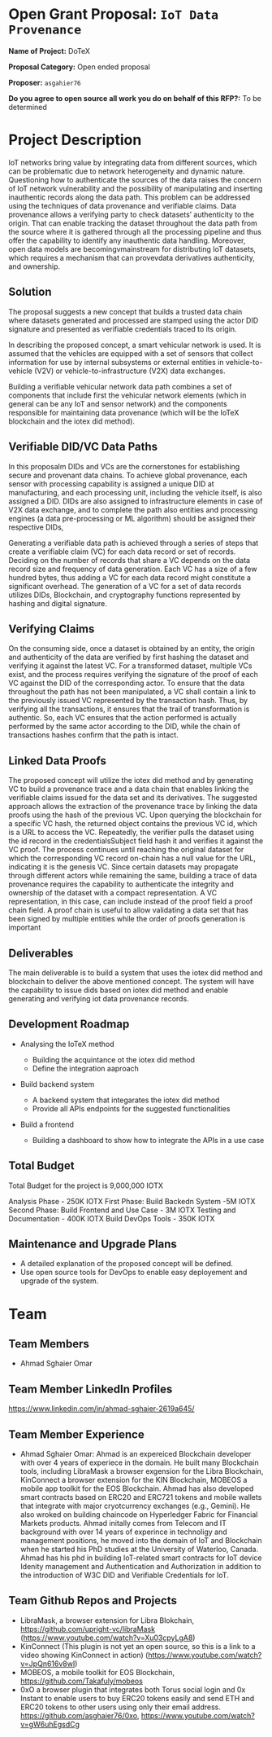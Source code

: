 # Open Grant Proposal: `IoT Data Provenance`

**Name of Project:** DoTeX

**Proposal Category:** Open ended proposal

**Proposer:** `asgahier76`

**Do you agree to open source all work you do on behalf of this RFP?:** To be determined

# Project Description

IoT networks bring value by integrating data from different sources, which can be problematic due to network heterogeneity and dynamic nature. Questioning how to authenticate the sources of the data raises the concern of IoT network vulnerability and the possibility of manipulating and inserting inauthentic records along the data path. This problem can be addressed using the techniques of data provenance and verifiable claims.
Data provenance allows a verifying party to check datasets’ authenticity to the origin.
That can enable tracking the dataset throughout the data path from the source where it is gathered through all the processing pipeline and thus offer the capability to identify any
inauthentic data handling. Moreover, open data models are becomingvmainstream for distributing IoT datasets, which requires a mechanism that can provevdata derivatives authenticity, and ownership.

## Solution

The proposal suggests a new concept that builds a trusted data chain where datasets generated and processed are stamped using the actor DID signature and presented as verifiable credentials traced to its origin.

In describing the proposed concept, a smart vehicular network is used. It is assumed that the vehicles are equipped with a set of sensors that collect information for use by internal subsystems or external entities in vehicle-to-vehicle (V2V) or vehicle-to-infrastructure (V2X) data exchanges.

Building a verifiable vehicular network data path combines a set of components that include first the vehicular network elements (which in general can be any IoT and sensor network) and the components responsible for maintaining data provenance (which will be the IoTeX blockchain and the iotex did method).

## Verifiable DID/VC Data Paths

In this proposalm DIDs and VCs are the cornerstones for establishing secure and provenant data chains. To achieve global provenance, each sensor with processing capability is assigned a unique DID at manufacturing, and each processing unit, including the vehicle itself, is also assigned a DID. DIDs are also assigned to infrastructure elements in case of V2X data exchange, and to complete the path also entities and processing engines (a data pre-processing or ML algorithm) should be assigned their respective DIDs,

Generating a verifiable data path is achieved through a series of steps that create a verifiable claim (VC) for each data record or set of records. Deciding on the number of records that
share a VC depends on the data record size and frequency of data generation. Each VC has a size of a few hundred bytes, thus adding a VC for each data record might constitute
a significant overhead. The generation of a VC for a set of data records utilizes DIDs, Blockchain, and cryptography functions represented by hashing and digital signature.

## Verifying Claims

On the consuming side, once a dataset is obtained by an entity, the origin and authenticity of the data are verified by first hashing the dataset and verifying it against the latest
VC. For a transformed dataset, multiple VCs exist, and the process requires verifying the signature of the proof of each VC against the DID of the corresponding actor.
To ensure that the data throughout the path has not been manipulated, a VC shall contain a link to the previously issued VC represented by the transaction hash. Thus,
by verifying all the transactions, it ensures that the trail of transformation is authentic.
So, each VC ensures that the action performed is actually performed by the same actor according to the DID, while the chain of transactions hashes confirm that the path is intact.

## Linked Data Proofs

The proposed concept will utilize the iotex did method and by generating VC to build a provenance trace and a data chain that enables linking the verifiable claims issued for the data set and its derivatives. The suggested approach allows the extraction of the provenance trace by linking the data proofs using the hash of the previous VC. Upon querying the blockchain for a specific VC hash, the returned object contains the previous VC id, which is a URL to access the VC. Repeatedly, the verifier pulls the dataset using the id record in the credentialsSubject field hash it and verifies it against the VC proof.
The process continues until reaching the original dataset for which the corresponding VC record on-chain has a null value for the URL, indicating it is the genesis VC.
Since certain datasets may propagate through different actors while remaining the same, building a trace of data provenance requires the capability to authenticate the integrity
and ownership of the dataset with a compact representation. A VC representation, in this case, can include instead of the proof field a proof chain field. A proof chain is useful to
allow validating a data set that has been signed by multiple entities while the order of proofs generation is important

## Deliverables

The main deliverable is to build a system that uses the iotex did method and blockchain to deliver the above mentioned concept.
The system will have the capability to issue dids based on iotex did method and enable generating and verifying iot data provenance records.

## Development Roadmap

* Analysing the IoTeX method
  * Building the acquintance ot the iotex did method
  * Define the integration aaproach

* Build backend system
  * A backend system that integarates the iotex did method
  * Provide all APIs endpoints for the suggested functionalities

* Build a frontend
  * Building a dashboard to show how to integrate the APIs in a use case

## Total Budget

Total Budget for the project is 9,000,000 IOTX

Analysis Phase - 250K IOTX
First Phase: Build Backedn System -5M IOTX
Second Phase: Build Frontend and Use Case - 3M IOTX
Testing and Documentation - 400K IOTX
Build DevOps Tools - 350K IOTX


## Maintenance and Upgrade Plans

- A detailed explanation of the proposed concept will be defined.
- Use open source tools for DevOps to enable easy deployement and upgrade of the system. 

# Team

## Team Members

- Ahmad Sghaier Omar

## Team Member LinkedIn Profiles

https://www.linkedin.com/in/ahmad-sghaier-2619a645/

## Team Member Experience

- Ahmad Sghaier Omar: 
Ahmad is an expereiced Blockchain developer with over 4 years of experiece in the domain. He built many Blockchain tools, including LibraMask a browser exgension for the Libra Blockchain, KinConnect a browser extension for the KIN Blockchain, MOBEOS a mobile app toolkit for the EOS Blockchain. Ahmad has also developed smart contracts based on ERC20 and ERC721 tokens and mobile wallets that integrate with major cryotcurrency exchanges (e.g., Gemini). He also wroked on building chaincode on Hyperledger Fabric for Financial Markets products. Ahmad initally comes from Telecom and IT background with over 14 years of experince in technoligy and management positions, he moved into the domain of IoT and Blockchain when he started his PhD studies at the University of Waterloo, Canada. Ahmad has his phd in building IoT-related smart contracts for IoT device Idenity management and Authentication and Authorization in addition to the introduction of W3C DID and Verifiable Credentials for IoT.

## Team Github Repos and Projects

- LibraMask, a browser extension for Libra Blokchain, https://github.com/upright-vc/libraMask (https://www.youtube.com/watch?v=Xu03cpyLgA8)
- KinConnect (This plugin is not yet an open source, so this is a link to a video showing KinConnect in action) (https://www.youtube.com/watch?v=JpQn616v8wI)
- MOBEOS, a mobile toolkit for EOS Blockchain, https://github.com/Takafuly/mobeos
- 0xO a browser plugin that integrates both Torus social login and 0x Instant to enable users to buy ERC20 tokens easily and send ETH and ERC20 tokens to other users using only their email address. https://github.com/asghaier76/0xo, https://www.youtube.com/watch?v=gW6uhEgsdCg

